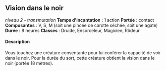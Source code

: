 ## Vision dans le noir
*niveau 2 - transmutation*
**Temps d'incantation** : 1 action
**Portée** : contact
**Composantes** : V, S, M (soit une pincée de carotte séchée, soit une agate)
**Durée** : 8 heures
**Classes** : Druide, Ensorceleur, Magicien, Rôdeur
#### Description
Vous touchez une créature consentante pour lui conférer la capacité de voir dans le noir. Pour la durée du sort, cette créature obtient la vision dans le noir (portée 18 mètres).